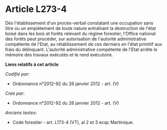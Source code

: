 # Article L273-4

Dès l'établissement d'un procès-verbal constatant une occupation sans titre ou un empiètement de toute nature entraînant la
destruction de l'état boisé dans les bois et forêts relevant du régime forestier, l'Office national des forêts peut procéder,
sur autorisation de l'autorité administrative compétente de l'Etat, au rétablissement de ces derniers en l'état primitif aux
frais du délinquant. L'autorité administrative compétente de l'Etat arrête le mémoire des travaux exécutés et le rend
exécutoire.

**Liens relatifs à cet article**

_Codifié par_:

  - Ordonnance n°2012-92 du 26 janvier 2012 - art. (V)

_Créé par_:

  - Ordonnance n°2012-92 du 26 janvier 2012 - art. (V)

_Anciens textes_:

  - Code forestier - art. L173-4 (VT), al 2 et 3 ecqc Martinique.
